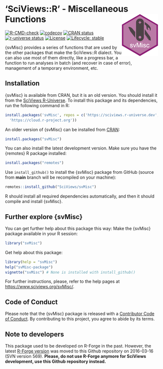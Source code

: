 
<!-- README.md is generated from README.Rmd. Please edit that file -->

# ‘SciViews::R’ - Miscellaneous Functions <a href="https://www.sciviews.org/svMisc"><img src="man/figures/logo.png" align="right" height="138" /></a>

<!-- badges: start -->

[![R-CMD-check](https://github.com/SciViews/svMisc/actions/workflows/R-CMD-check.yaml/badge.svg)](https://github.com/SciViews/svMisc/actions/workflows/R-CMD-check.yaml)
[![codecov](https://codecov.io/gh/SciViews/svMisc/graph/badge.svg?token=1YyLPD4HkZ)](https://codecov.io/gh/SciViews/svMisc)
[![CRAN
status](https://www.r-pkg.org/badges/version/svMisc)](https://cran.r-project.org/package=svMisc)
[![r-universe
status](https://sciviews.r-universe.dev/badges/svMisc)](https://sciviews.r-universe.dev/svMisc)
[![License](https://img.shields.io/badge/license-GPL-blue.svg)](https://www.gnu.org/licenses/gpl-2.0.html)
[![Lifecycle:
stable](https://img.shields.io/badge/lifecycle-stable-brightgreen.svg)](https://lifecycle.r-lib.org/articles/stages.html#stable)

<!-- badges: end -->

{svMisc} provides a series of functions that are used by the other
packages that make the SciViews::R dialect. You can also use most of
them directly, like a progress bar, a function to run analyses in batch
(and recover in case of error), management of a temporary environment,
etc.

## Installation

{svMisc} is available from CRAN, but it is an old version. You should
install it from the [SciViews
R-Universe](https://sciviews.r-universe.dev). To install this package
and its dependencies, run the following command in R:

``` r
install.packages('svMisc', repos = c('https://sciviews.r-universe.dev',
  'https://cloud.r-project.org'))
```

An older version of {svMisc} can be installed from
[CRAN](http://cran.r-project.org):

``` r
install.packages("svMisc")
```

You can also install the latest development version. Make sure you have
the {remotes} R package installed:

``` r
install.packages("remotes")
```

Use `install_github()` to install the {svMisc} package from GitHub
(source from **main** branch will be recompiled on your machine):

``` r
remotes::install_github("SciViews/svMisc")
```

R should install all required dependencies automatically, and then it
should compile and install {svMisc}.

## Further explore {svMisc}

You can get further help about this package this way: Make the {svMisc}
package available in your R session:

``` r
library("svMisc")
```

Get help about this package:

``` r
library(help = "svMisc")
help("svMisc-package")
vignette("svMisc") # None is installed with install_github()
```

For further instructions, please, refer to the help pages at
<https://www.sciviews.org/svMisc/>.

## Code of Conduct

Please note that the {svMisc} package is released with a [Contributor
Code of
Conduct](https://contributor-covenant.org/version/2/1/CODE_OF_CONDUCT.html).
By contributing to this project, you agree to abide by its terms.

## Note to developers

This package used to be developed on R-Forge in the past. However, the
latest [R-Forge
version](https://r-forge.r-project.org/projects/sciviews/) was moved to
this Github repository on 2016-03-16 (SVN version 569). **Please, do not
use R-Forge anymore for SciViews development, use this Github repository
instead.**
